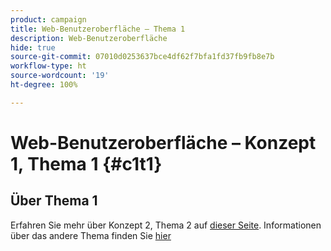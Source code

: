 ```yaml
---
product: campaign
title: Web-Benutzeroberfläche – Thema 1
description: Web-Benutzeroberfläche
hide: true
source-git-commit: 07010d0253637bce4df62f7bfa1fd37fb9fb8e7b
workflow-type: ht
source-wordcount: '19'
ht-degree: 100%

---
```


# Web-Benutzeroberfläche – Konzept 1, Thema 1 {#c1t1}

## Über Thema 1

Erfahren Sie mehr über Konzept 2, Thema 2 auf [dieser Seite](../concept2/topic2.md).
Informationen über das andere Thema finden Sie [hier](../../automation/workflow/about-workflows.md)